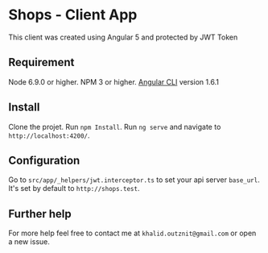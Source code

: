 # Shops - Client App

This client was created using Angular 5 and protected by JWT Token

## Requirement

Node 6.9.0 or higher.
NPM 3 or higher.
[Angular CLI](https://github.com/angular/angular-cli) version 1.6.1

## Install

Clone the projet.
Run `npm Install`.
Run `ng serve` and navigate to `http://localhost:4200/`.

## Configuration

Go to `src/app/_helpers/jwt.interceptor.ts` to set your api server `base_url`. It's set by default to `http://shops.test`.

## Further help

For more help feel free to contact me at `khalid.outznit@gmail.com` or open a new issue.
